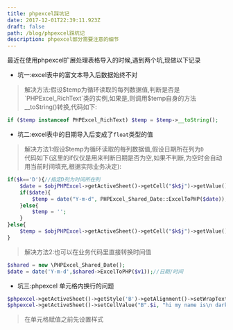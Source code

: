 ```yaml
---
title: phpexcel踩坑记
date: 2017-12-01T22:39:11.923Z
draft: false
path: /blog/phpexcel踩坑记
description: phpexcel部分需要注意的细节
---
```


最近在使用phpexcel扩展处理表格导入的时候,遇到两个坑,现做以下记录

* 坑一:excel表中的富文本导入后数据始终不对
> 解决方法:假设$temp为循环读取的每列数据值,判断是否是`PHPExcel_RichText`类的实例,如果是,则调用$temp自身的方法__toString()转换,代码如下:  
```php
if ($temp instanceof PHPExcel_RichText) $temp = $temp->__toString();
```

* 坑二:excel表中的日期导入后变成了`float`类型的值  
> 解决方法1:假设$temp为循环读取的每列数据值,假设日期所在列为`D`  
代码如下(这里的if仅仅是用来判断日期是否为空,如果不判断,为空时会自动用当前时间填充,根据实际业务决定):  
```php
if($k=='D'){//指定D列为时间所在列
    $date = $objPHPExcel->getActiveSheet()->getCell("$k$j")->getValue();
    if($date){
        $temp = date("Y-m-d", PHPExcel_Shared_Date::ExcelToPHP($date));
    }else{
        $temp = '';
    }
}else{
    $temp = $objPHPExcel->getActiveSheet()->getCell("$k$j")->getValue();
}
```

> 解决方法2:也可以在业务代码里直接转换时间值
```php
$shared = new \PHPExcel_Shared_Date();
$date = date('Y-m-d',$shared->ExcelToPHP($v1));//日期/时间
```

* 坑三:phpexcel 单元格内换行的问题  
  
```php
$phpexcel->getActiveSheet()->getStyle('B')->getAlignment()->setWrapText(True);
$phpexcel->getActiveSheet()->setCellValue("B".$i, "hi my name is\n darkmuzi");
```

> 在单元格赋值之前先设置样式